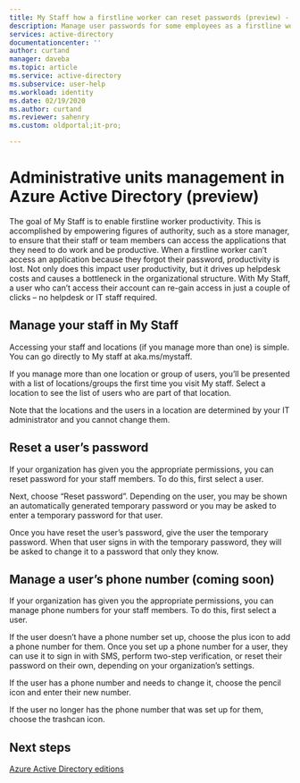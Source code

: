 ```yaml
---
title: My Staff how a firstline worker can reset passwords (preview) - Azure AD | Microsoft Docs
description: Manage user passwords for some employees as a firstline worker in Azure Active Directory
services: active-directory
documentationcenter: ''
author: curtand
manager: daveba
ms.topic: article
ms.service: active-directory
ms.subservice: user-help
ms.workload: identity
ms.date: 02/19/2020
ms.author: curtand
ms.reviewer: sahenry
ms.custom: oldportal;it-pro;

---
```

# Administrative units management in Azure Active Directory (preview)

The goal of My Staff is to enable firstline worker productivity. This is accomplished by empowering figures of authority, such as a store manager, to ensure that their staff or team members can access the applications that they need to do work and be productive. When a firstline worker can’t access an application because they forgot their password, productivity is lost. Not only does this impact user productivity, but it drives up helpdesk costs and causes a bottleneck in the organizational structure.  With My Staff, a user who can’t access their account can re-gain access in just a couple of clicks – no helpdesk or IT staff required. 

## Manage your staff in My Staff

Accessing your staff and locations (if you manage more than one) is simple. You can go directly to My staff at aka.ms/mystaff.

If you manage more than one location or group of users, you’ll be presented with a list of locations/groups the first time you visit My staff. Select a location to see the list of users who are part of that location. 

 
Note that the locations and the users in a location are determined by your IT administrator and you cannot change them.

## Reset a user’s password
If your organization has given you the appropriate permissions, you can reset password for your staff members. To do this, first select a user.

 

Next, choose “Reset password”. Depending on the user, you may be shown an automatically generated temporary password or you may be asked to enter a temporary password for that user. 

 
 

Once you have reset the user’s password, give the user the temporary password. When that user signs in with the temporary password, they will be asked to change it to a password that only they know.

## Manage a user’s phone number (coming soon)

If your organization has given you the appropriate permissions, you can manage phone numbers for your staff members. To do this, first select a user.

If the user doesn’t have a phone number set up, choose the plus icon to add a phone number for them. Once you set up a phone number for a user, they can use it to sign in with SMS, perform two-step verification, or reset their password on their own, depending on your organization’s settings.

If the user has a phone number and needs to change it, choose the pencil icon and enter their new number.

If the user no longer has the phone number that was set up for them, choose the trashcan icon.

## Next steps

[Azure Active Directory editions](../fundamentals/active-directory-whatis.md)
